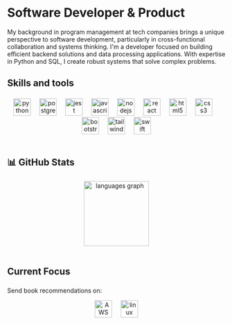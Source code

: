 # **Software Developer & Product**

My background in program management at tech companies brings a unique perspective to software development, particularly in cross-functional collaboration and systems thinking. I'm a developer focused on building efficient backend solutions and data processing applications. With expertise in Python and SQL, I create robust systems that solve complex problems. 

<h2 align="left">Skills and tools</h2>

### 

<div align="center">
  <img src="https://skillicons.dev/icons?i=py" height="40" alt="python logo"  />
  <img width="12" />
  <img src="https://skillicons.dev/icons?i=postgres" height="40" alt="postgresql logo"  />
  <img width="12" />
  <img src="https://skillicons.dev/icons?i=jest" height="40" alt="jest logo"  />
  <img width="12" />
  <img src="https://skillicons.dev/icons?i=js" height="40" alt="javascript logo"  />
  <img width="12" />
  <img src="https://skillicons.dev/icons?i=nodejs" height="40" alt="nodejs logo"  />
  <img width="12" />
  <img src="https://skillicons.dev/icons?i=react" height="40" alt="react logo"  />
  <img width="12" />
  <img src="https://skillicons.dev/icons?i=html" height="40" alt="html5 logo"  />
  <img width="12" />
  <img src="https://skillicons.dev/icons?i=css" height="40" alt="css3 logo"  />
  <img width="12" />
  <img src="https://skillicons.dev/icons?i=bootstrap" height="40" alt="bootstrap logo"  />
  <img width="12" />
  <img src="https://skillicons.dev/icons?i=tailwind" height="40" alt="tailwindcss logo"  />
  <img width="12" />
  <img src="https://skillicons.dev/icons?i=swift" height="40" alt="swift logo"  />
</div>

<br>

<h2 align="left">📊 GitHub Stats</h2>

### 

<div align="center">
  <img src="https://github-readme-stats.vercel.app/api/top-langs?username=maxiware&locale=en&hide_title=false&layout=compact&card_width=320&langs_count=5&theme=dracula&hide_border=false&order=2" height="150" alt="languages graph"  />
</div>

<br>

<h2 align="left">Current Focus</h2>

### 
Send book recommendations on:

<div align="center">
  <img src="https://skillicons.dev/icons?i=aws" height="40" alt="AWS logo"  />
  <img width="12" />
  <img src="https://skillicons.dev/icons?i=linux" height="40" alt="linux logo"  />
</div>
